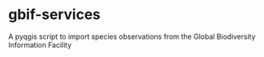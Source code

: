 # gbif-services
A pyqgis script to import species observations from the Global Biodiversity Information Facility
